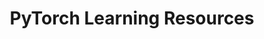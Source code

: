 ---
title: "PyTorch Learning Resources"
excerpt: "A collection of learning resources about PyTorch - an open source machine learning library based on the Torch library, used for applications such as computer vision and natural language processing. It is primarily developed by Facebook's AI Research lab."
type: collection
heat: 25234

query: item.tags contains 'PyTorch'

levels:
  - Beginner
  - Intermediate
  - Advanced

topics:
  - AI
  - Facebook AI

images:
  - url: https://upload.wikimedia.org/wikipedia/commons/9/96/Pytorch_logo.png
    width: 1025
    height: 205
    title: PyTorch
---